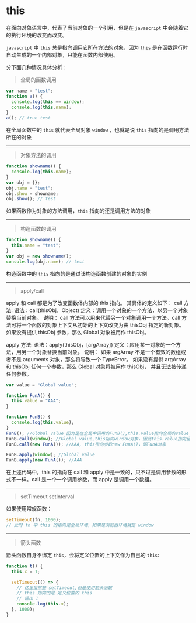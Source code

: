 # this

在面向对象语言中，代表了当前对象的一个引用，但是在 `javascript` 中会随着它的执行环境的改变而改变。

`javascript` 中 `this` 总是指向调用它所在方法的对象，因为 `this` 是在函数运行时自动生成的一个内部对象，只能在函数内部使用。

分下面几种情况具体分析：

> 全局的函数调用

```js
var name = "test";
function a() {
  console.log(this == window);
  console.log(this.name);
}
a(); // true test
```

在全局函数中的 `this` 就代表全局对象 `window` ，也就是说 `this` 指向的是调用方法所在的对象

---

> 对象方法的调用

```js
function showname() {
  console.log(this.name);
}
var obj = {};
obj.name = "test";
obj.show = showname;
obj.show(); // test
```

如果函数作为对象的方法调用，`this` 指向的还是调用方法的对象

---

> 构造函数的调用

```js
function showname() {
  this.name = "test";
}
var obj = new showname();
console.log(obj.name); // test
```

构造函数中的 `this` 指向的是通过该构造函数创建的对象的实例

---

> apply/call

apply 和 call 都是为了改变函数体内部的 this 指向。 其具体的定义如下：
call 方法:
语法：call(thisObj，Object)
定义：调用一个对象的一个方法，以另一个对象替换当前对象。
说明：
call 方法可以用来代替另一个对象调用一个方法。call 方法可将一个函数的对象上下文从初始的上下文改变为由 thisObj 指定的新对象。
如果没有提供 thisObj 参数，那么 Global 对象被用作 thisObj。

apply 方法:
语法：apply(thisObj，[argArray])
定义：应用某一对象的一个方法，用另一个对象替换当前对象。
说明：
如果 argArray 不是一个有效的数组或者不是 arguments 对象，那么将导致一个 TypeError。
如果没有提供 argArray 和 thisObj 任何一个参数，那么 Global 对象将被用作 thisObj， 并且无法被传递任何参数。

```js
var value = "Global value";

function FunA() {
  this.value = "AAA";
}

function FunB() {
  console.log(this.value);
}
FunB(); //Global value 因为是在全局中调用的FunB(),this.value指向全局的value
FunB.call(window); //Global value,this指向window对象，因此this.value指向全局的value
FunB.call(new FunA()); //AAA, this指向参数new FunA()，即FunA对象

FunB.apply(window); //Global value
FunB.apply(new FunA()); //AAA
```

在上述代码中，this 的指向在 call 和 apply 中是一致的，只不过是调用参数的形式不一样。call 是一个一个调用参数，而 apply 是调用一个数组。

---

> setTimeout setInterval

如果使用常规函数：

```js
setTimeout(fn, 1000);
// 此时 fn 中 this 的指向是全局环境，如果是浏览器环境就是 window
```

---

> 箭头函数

箭头函数自身不绑定 `this`，会将定义位置的上下文作为自己的 `this`:

```js
function t() {
  this.x = 1;

  setTimeout(() => {
    // 这里虽然是 setTimeout,但是使用箭头函数
    // this 指向的是 定义位置的 this
    // 输出 1
    console.log(this.x);
  }, 1000);
}
```
